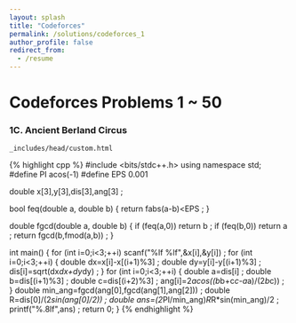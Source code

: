 ```yaml
---
layout: splash
title: "Codeforces"
permalink: /solutions/codeforces_1
author_profile: false
redirect_from:
  - /resume
---
```


# Codeforces Problems 1 ~ 50

### 1C. Ancient Berland Circus

```
_includes/head/custom.html
```

{% highlight cpp %}
#include <bits/stdc++.h>
using namespace std;
#define PI acos(-1)
#define EPS 0.001

double x[3],y[3],dis[3],ang[3] ;

bool feq(double a, double b) {
    return fabs(a-b)<EPS ;
}

double fgcd(double a, double b) {
    if (feq(a,0)) return b ;
    if (feq(b,0)) return a ;
    return fgcd(b,fmod(a,b)) ;
}

int main()
{
    for (int i=0;i<3;++i) scanf("%lf %lf",&x[i],&y[i]) ;
    for (int i=0;i<3;++i) {
        double dx=x[i]-x[(i+1)%3] ;
        double dy=y[i]-y[(i+1)%3] ;
        dis[i]=sqrt(dx*dx+dy*dy) ;
    }
    for (int i=0;i<3;++i) {
        double a=dis[i] ;
        double b=dis[(i+1)%3] ;
        double c=dis[(i+2)%3] ;
        ang[i]=2*acos((b*b+c*c-a*a)/(2*b*c)) ;
    }
    double min_ang=fgcd(ang[0],fgcd(ang[1],ang[2])) ;
    double R=dis[0]/(2*sin(ang[0]/2)) ;
    double ans=(2*PI/min_ang)*R*R*sin(min_ang)/2 ;
    printf("%.8lf",ans) ;
    return 0;
}
{% endhighlight %}
